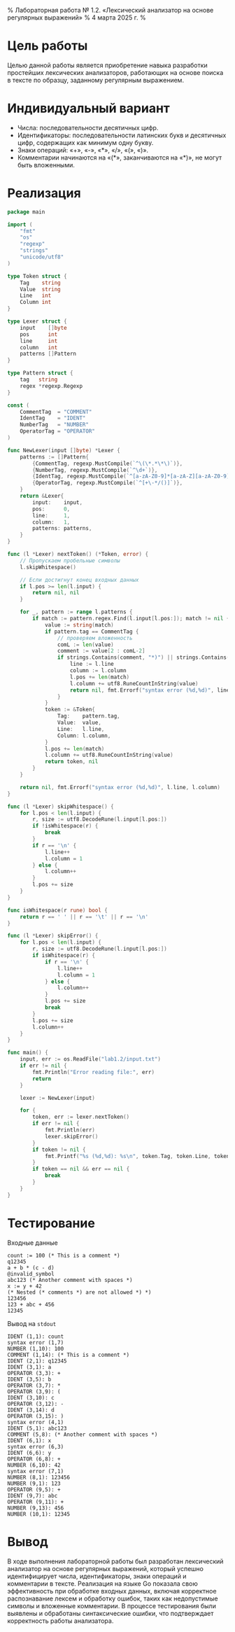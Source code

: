 % Лабораторная работа № 1.2. «Лексический анализатор
на основе регулярных выражений»
% 4 марта 2025 г.
% 

# Цель работы
Целью данной работы является приобретение навыка разработки простейших лексических анализаторов, 
работающих на основе поиска в тексте по образцу, заданному регулярным выражением.
# Индивидуальный вариант
* Числа: последовательности десятичных цифр.
* Идентификаторы: последовательности латинских букв и десятичных цифр, содержащих как минимум одну букву.
* Знаки операций: «+», «-», «\*», «/», «(», «)».
* Комментарии начинаются на «(\*», заканчиваются на «\*)», не могут быть вложенными.

# Реализaция

```go
package main

import (
	"fmt"
	"os"
	"regexp"
	"strings"
	"unicode/utf8"
)

type Tоken struct {
	Tag    string
	Value  string
	Line   int
	Column int
}

type Lexer struct {
	input    []byte
	pos      int
	line     int
	column   int
	patterns []Pattern
}

type Pattern struct {
	tag   string
	regex *regexp.Regexp
}

const (
	CommentTag  = "COMMENT"
	IdentTag    = "IDENT"
	NumberTag   = "NUMBER"
	OperatorTag = "OPERATOR"
)

func NewLexer(input []byte) *Lexer {
	patterns := []Pattern{
		{CommentTag, regexp.MustCompile(`^\(\*.*\*\)`)},
		{NumberTag, regexp.MustCompile(`^\d+`)},
		{IdentTag, regexp.MustCompile(`^[a-zA-Z0-9]*[a-zA-Z][a-zA-Z0-9]*`)},
		{OperatorTag, regexp.MustCompile(`^[+\-*/()]`)},
	}
	return &Lexer{
		input:    input,
		pos:      0,
		line:     1,
		column:   1,
		patterns: patterns,
	}
}

func (l *Lexer) nextToken() (*Token, error) {
	// Пропускаем пробельные символы
	l.skipWhitespace()

	// Если достигнут конец входных данных
	if l.pos >= len(l.input) {
		return nil, nil
	}

	for _, pattern := range l.patterns {
		if match := pattern.regex.Find(l.input[l.pos:]); match != nil {
			value := string(match)
			if pattern.tag == CommentTag {
				// проверяем вложенность
				comL := len(value)
				comment := value[2 : comL-2]
				if strings.Contains(comment, "*)") || strings.Contains(comment, "(*") {
					line := l.line
					column := l.column
					l.pos += len(match)
					l.column += utf8.RuneCountInString(value)
					return nil, fmt.Errorf("syntax error (%d,%d)", line, column)
				}
			}
			token := &Token{
				Tag:    pattern.tag,
				Value:  value,
				Line:   l.line,
				Column: l.column,
			}
			l.pos += len(match)
			l.column += utf8.RuneCountInString(value)
			return token, nil
		}
	}

	return nil, fmt.Errorf("syntax error (%d,%d)", l.line, l.column)
}

func (l *Lexer) skipWhitespace() {
	for l.pos < len(l.input) {
		r, size := utf8.DecodeRune(l.input[l.pos:])
		if !isWhitespace(r) {
			break
		}
		if r == '\n' {
			l.line++
			l.column = 1
		} else {
			l.column++
		}
		l.pos += size
	}
}

func isWhitespace(r rune) bool {
	return r == ' ' || r == '\t' || r == '\n'
}

func (l *Lexer) skipError() {
	for l.pos < len(l.input) {
		r, size := utf8.DecodeRune(l.input[l.pos:])
		if isWhitespace(r) {
			if r == '\n' {
				l.line++
				l.column = 1
			} else {
				l.column++
			}
			l.pos += size
			break
		}
		l.pos += size
		l.column++
	}
}

func main() {
	input, err := os.ReadFile("lab1.2/input.txt")
	if err != nil {
		fmt.Println("Error reading file:", err)
		return
	}

	lexer := NewLexer(input)

	for {
		token, err := lexer.nextToken()
		if err != nil {
			fmt.Println(err)
			lexer.skipError()
		}
		if token != nil {
			fmt.Printf("%s (%d,%d): %s\n", token.Tag, token.Line, token.Column, token.Value)
		}
		if token == nil && err == nil {
			break
		}
	}
}
```

# Тестирование

Входные данные

```
count := 100 (* This is a comment *)
q12345
a + b * (c - d)
@invalid_symbol
abc123 (* Another comment with spaces *)
x := y + 42
(* Nested (* comments *) are not allowed *) *)
123456
123 + abc + 456
12345
```

Вывод на `stdout`

```
IDENT (1,1): count
syntax error (1,7)
NUMBER (1,10): 100
COMMENT (1,14): (* This is a comment *)
IDENT (2,1): q12345
IDENT (3,1): a
OPERATOR (3,3): +
IDENT (3,5): b
OPERATOR (3,7): *
OPERATOR (3,9): (
IDENT (3,10): c
OPERATOR (3,12): -
IDENT (3,14): d
OPERATOR (3,15): )
syntax error (4,1)
IDENT (5,1): abc123
COMMENT (5,8): (* Another comment with spaces *)
IDENT (6,1): x
syntax error (6,3)
IDENT (6,6): y
OPERATOR (6,8): +
NUMBER (6,10): 42
syntax error (7,1)
NUMBER (8,1): 123456
NUMBER (9,1): 123
OPERATOR (9,5): +
IDENT (9,7): abc
OPERATOR (9,11): +
NUMBER (9,13): 456
NUMBER (10,1): 12345
```

# Вывод
В ходе выполнения лабораторной работы был разработан лексический анализатор на основе регулярных выражений, 
который успешно идентифицирует числа, идентификаторы, знаки операций и комментарии в тексте. 
Реализация на языке Go показала свою эффективность при обработке входных данных, 
включая корректное распознавание лексем и обработку ошибок, 
таких как недопустимые символы и вложенные комментарии. 
В процессе тестирования были выявлены и обработаны синтаксические ошибки, 
что подтверждает корректность работы анализатора.